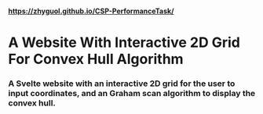 #### https://zhyguol.github.io/CSP-PerformanceTask/

# A Website With Interactive 2D Grid For Convex Hull Algorithm


### A Svelte website with an interactive 2D grid for the user to input coordinates, and an Graham scan algorithm to display the convex hull.

